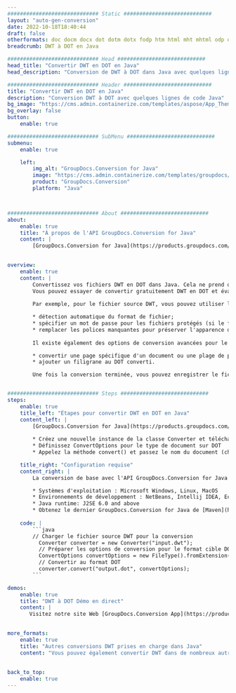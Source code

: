 ```yaml
---
############################# Static ############################
layout: "auto-gen-conversion"
date: 2022-10-18T18:40:44
draft: false
otherformats: doc docm docx dot dotm dotx fodp htm html mht mhtml odp odt otp pot potm potx pps ppsm ppsx ppt pptm pptx rtf
breadcrumb: DWT à DOT en Java

############################# Head ############################
head_title: "Convertir DWT en DOT en Java"
head_description: "Conversion de DWT à DOT dans Java avec quelques lignes de code. Convertissez plus de 160 formats de fichiers à l'aide de l'API de conversion de documents GroupDocs pour Java"

############################# Header ############################
title: "Convertir DWT en DOT en Java"
description: "Conversion DWT à DOT avec quelques lignes de code Java"
bg_image: "https://cms.admin.containerize.com/templates/aspose/App_Themes/V3/images/bg/header1.png"
bg_overlay: false
button:
    enable: true

############################# SubMenu ############################
submenu:
    enable: true

    left:
        img_alt: "GroupDocs.Conversion for Java"
        image: "https://cms.admin.containerize.com/templates/groupdocs/images/product-logos/90x90-noborder/groupdocs-conversion-java.png"
        product: "GroupDocs.Conversion"
        platform: "Java"



############################# About ############################
about:
    enable: true
    title: "À propos de l'API GroupDocs.Conversion for Java"
    content: |
        [GroupDocs.Conversion for Java](https://products.groupdocs.com/conversion/java/) est une API de conversion de format de fichier avancée pour la conversion entre les formats d'image et de document populaires tels que Microsoft Office, OpenDocument, PDF, HTML, e-mail, CAO. et bien plus encore avec seulement quelques lignes de code. L'API native détecte automatiquement les formats des documents originaux et propose de nombreuses options de personnalisation des documents convertis. Outre la fonction d'extraction d'informations d'un document, il prend également en charge la mise en cache des résultats de conversion sur le disque local par défaut. Cependant, tout type de stockage de cache peut être pris en charge en implémentant les interfaces appropriées - Amazon S3, Dropbox, Google Drive, Windows Azure, Reddis ou tout autre.
    

overview:
    enable: true
    content: |
        Convertissez vos fichiers DWT en DOT dans Java. Cela ne prend que quelques lignes de code Java sur n'importe quelle plate-forme de votre choix, telle que Windows, Linux, macOS.
        Vous pouvez essayer de convertir gratuitement DWT en DOT et évaluer la qualité des résultats de conversion. En plus des scripts de conversion de fichiers simples, vous pouvez essayer des options plus sophistiquées pour charger le fichier source DWT et stocker la sortie DOT. 
        
        Par exemple, pour le fichier source DWT, vous pouvez utiliser les options de chargement suivantes :

        * détection automatique du format de fichier;
        * spécifier un mot de passe pour les fichiers protégés (si le format de fichier le prend en charge);
        * remplacer les polices manquantes pour préserver l'apparence du document.
        
        Il existe également des options de conversion avancées pour le fichier DOT :

        * convertir une page spécifique d'un document ou une plage de pages;
        * ajouter un filigrane au DOT converti.

        Une fois la conversion terminée, vous pouvez enregistrer le fichier DOT dans votre chemin de fichier local ou dans un stockage tiers tel que FTP, Amazon S3, Google Drive, Dropbox, etc. Veuillez noter - pour convertir DWT à DOT, vous n'avez pas besoin d'installer de logiciel supplémentaire, tel que MS Office, Open Office, Adobe Acrobat Reader, etc.


############################# Steps ############################
steps:
    enable: true
    title_left: "Étapes pour convertir DWT en DOT en Java"
    content_left: |
        [GroupDocs.Conversion for Java](https://products.groupdocs.com/conversion/java/) permet aux développeurs de convertir facilement le fichier DWT en DOT avec quelques lignes de code.
        
        * Créez une nouvelle instance de la classe Converter et téléchargez le fichier DWT avec le chemin complet
        * Définissez ConvertOptions pour le type de document sur DOT
        * Appelez la méthode convert() et passez le nom du document (chemin complet) et le format (DOT) en tant que paramètre

    title_right: "Configuration requise"
    content_right: |
        La conversion de base avec l'API GroupDocs.Conversion for Java peut être effectuée avec seulement quelques lignes de code. Nos API sont prises en charge sur toutes les principales plates-formes et systèmes d'exploitation. Avant d'exécuter le code ci-dessous, assurez-vous que les prérequis suivants sont installés sur votre système.

        * Systèmes d'exploitation : Microsoft Windows, Linux, MacOS
        * Environnements de développement : NetBeans, Intellij IDEA, Eclipse, etc.
        * Java runtime: J2SE 6.0 and above
        * Obtenez le dernier GroupDocs.Conversion for Java de [Maven](https://repository.groupdocs.com/webapp/#/artifacts/browse/tree/General/repo/com/groupdocs/groupdocs-conversion)
         
    code: |
        ```java    
        // Charger le fichier source DWT pour la conversion
          Converter converter = new Converter("input.dwt");
          // Préparer les options de conversion pour le format cible DOT
          ConvertOptions convertOptions = new FileType().fromExtension("dot").getConvertOptions();
          // Convertir au format DOT
          converter.convert("output.dot", convertOptions);
        ```

demos:
    enable: true
    title: "DWT à DOT Démo en direct"
    content: |
       Visitez notre site Web [GroupDocs.Conversion App](https://products.groupdocs.app/conversion/family) et essayez la conversion DWT à DOT maintenant. La démo gratuite présente les avantages suivants
          

more_formats:
    enable: true
    title: "Autres conversions DWT prises en charge dans Java"
    content: "Vous pouvez également convertir DWT dans de nombreux autres formats de fichiers. Veuillez consulter la liste ci-dessous."
       
       
back_to_top:
    enable: true
---
```

